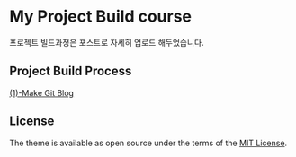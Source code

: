 # My Project Build course
프로젝트 빌드과정은 포스트로 자세히 업로드 해두었습니다.

## Project Build Process

[(1)-Make Git Blog](https://hyeyun01.github.io/2021/12/12/Project-build-1/)

## License

The theme is available as open source under the terms of the [MIT License](https://opensource.org/licenses/MIT).
